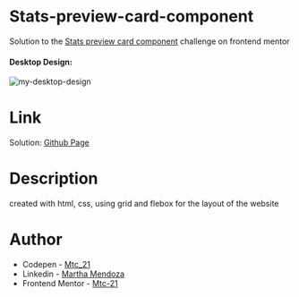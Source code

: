 # Stats-preview-card-component
Solution to the [Stats preview card component](https://www.frontendmentor.io/challenges/stats-preview-card-component-8JqbgoU62) challenge on frontend mentor
#### Desktop Design:
![my-desktop-design](https://user-images.githubusercontent.com/71796360/136992763-4ab00643-5ec5-43fa-a90c-384f378c5bee.PNG)
# Link
Solution: [Github Page](https://mtc-21.github.io/Order-summary-component/)
# Description
created with html, css, using grid and flebox for the layout of the website 
# Author
- Codepen - [Mtc_21](https://codepen.io/Mtc_21/)
- Linkedin - [Martha Mendoza](https://www.linkedin.com/in/martha-mendoza-398007207/)
- Frontend Mentor - [Mtc-21](https://www.frontendmentor.io/profile/Mtc-21)
